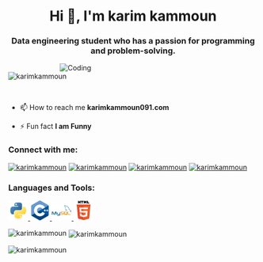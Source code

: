 <h1 align="center">Hi 👋, I'm karim kammoun</h1>
<h3 align="center">Data engineering student who has a passion for programming and problem-solving.</h3>
<img align="right" alt="Coding" width="400" src="https://camo.githubusercontent.com/87af9a9fec730c94fc8b08eb21fa5ef6ab7831a67ba17bf8cc76696f6e4be1ef/68747470733a2f2f63646e2e6472696262626c652e636f6d2f75736572732f313138373833362f73637265656e73686f74732f363533393432392f70726f6772616d65722e676966"


<p align="left"> <img src="https://komarev.com/ghpvc/?username=karimkammoun&label=Profile%20views&color=0e75b6&style=flat" alt="karimkammoun" /> </p>

<p align="left"> <a href="https://twitter.com/" target="blank"><img src="https://img.shields.io/twitter/follow/?logo=twitter&style=for-the-badge" alt="" /></a> </p>

- 📫 How to reach me **karimkammoun091.com**

- ⚡ Fun fact **I am Funny**

<h3 align="left">Connect with me:</h3>
<p>
        <a href="https://codeforces.com/profile/karimsfax06" target="_blank"><img src="https://raw.githubusercontent.com/rahuldkjain/github-profile-readme-generator/master/src/images/icons/Social/codeforces.svg" alt="karimkammoun" height="30" width="40"/></a>
        <a href="https://leetcode.com/u/KarimKammoun/" target="_blank"><img src="https://raw.githubusercontent.com/rahuldkjain/github-profile-readme-generator/master/src/images/icons/Social/leet-code.svg" alt="karimkammoun" height="30" width="40" /></a>
        <a href="https://www.hackerrank.com/profile/karimsfax06" target="_blank"><img src="https://cloud.githubusercontent.com/assets/9058451/14878330/6c979f12-0d55-11e6-9a07-6bb4f202c328.png" alt="karimkammoun" height="36" width="35"/></a>
        <a href="https://www.linkedin.com/in/karim-kammoun-7ab479316/" target="_blank"><img src="https://github.com/gauravghongde/social-icons/blob/master/PNG/Color/LinkedIN.png?raw=true" alt="karimkammoun" height="36" width="35"/></a>
      </p>

<h3 align="left">Languages and Tools:</h3>
<p align="left"> <a href="https://www.python.org" target="_blank" rel="noreferrer"> <img src="https://raw.githubusercontent.com/devicons/devicon/master/icons/python/python-original.svg" alt="python" width="40" height="40"/> <a href="https://www.w3schools.com/cpp/" target="_blank" rel="noreferrer"> <img src="https://raw.githubusercontent.com/devicons/devicon/master/icons/cplusplus/cplusplus-original.svg" alt="cplusplus" width="40" height="40"/> </a>   <a href="https://www.mysql.com/" target="_blank" rel="noreferrer"> <img src="https://raw.githubusercontent.com/devicons/devicon/master/icons/mysql/mysql-original-wordmark.svg" alt="mysql" width="40" height="40"/> </a>  <a href="https://www.w3.org/html/" target="_blank" rel="noreferrer"> <img src="https://raw.githubusercontent.com/devicons/devicon/master/icons/html5/html5-original-wordmark.svg" alt="html5" width="40" height="40"/> </a>  </p>

<p><img align="left" src="https://github-readme-stats.vercel.app/api/top-langs?username=karimkammoun&show_icons=true&locale=en&layout=compact" alt="karimkammoun" /></p>

<p>&nbsp;<img align="center" src="https://github-readme-stats.vercel.app/api?username=karimkammoun&show_icons=true&locale=en" alt="karimkammoun" /></p>

<p><img align="center" src="https://github-readme-streak-stats.herokuapp.com/?user=karimkammoun&" alt="karimkammoun" /></p>
